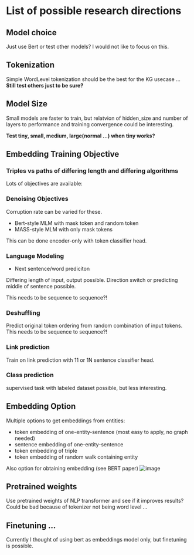 # List of possible research directions

## Model choice

Just use Bert or test other models? I would not like to focus on this. 

## Tokenization

Simple WordLevel tokenization should be the best for the KG usecase ... **Still test others just to be sure?**

## Model Size

Small models are faster to train, but relatvion of hidden_size and number of layers to performance and training convergence could be interesting.

**Test tiny, small, medium, large(normal ...) when tiny works?**

## Embedding Training Objective


### Triples vs paths of differing length and differing algorithms


Lots of objectives are available:

### Denoising Objectives

Corruption rate can be varied for these.

* Bert-style MLM with mask token and random token
* MASS-style MLM with only mask tokens

This can be done encoder-only with token classifier head.

### Language Modeling

* Next sentence/word prediciton

Differing length of input, output possible. Direction switch or predicting middle of sentence possible.

This needs to be sequence to sequence?!

### Deshuffling

Predict original token ordering from random combination of input tokens. This needs to be sequence to sequence?!

### Link prediction

Train on link prediction with 11 or 1N sentence classifier head.

### Class prediction

supervised task with labeled dataset possible, but less interesting.

## Embedding Option

Multiple options to get embeddings from entities:
  * token embedding of one-entity-sentence (most easy to apply, no graph needed)
  * sentence embedding of one-entity-sentence
  * token embedding of triple 
  * token embedding of random walk containing entity

Also option for obtaining embedding (see BERT paper)
  ![image](https://user-images.githubusercontent.com/53008918/204265636-8d1d67ea-d976-48da-b9e8-8345748d61b5.png)


## Pretrained weights

Use pretrained weights of NLP transformer and see if it improves results? Could be bad because of tokenizer not being word level ...

## Finetuning ... 

Currently I thought of using bert as embeddings model only, but finetuning is possible.
